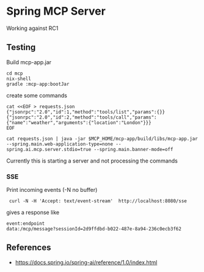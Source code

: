 
# Spring MCP Server 

Working against RC1

## Testing

Build mcp-app.jar
```
cd mcp
nix-shell
gradle :mcp-app:bootJar
```

create some commands
```
cat <<EOF > requests.json
{"jsonrpc":"2.0","id":1,"method":"tools/list","params":{}}
{"jsonrpc":"2.0","id":2,"method":"tools/call","params":{"name":"weather","arguments":{"location":"London"}}}
EOF
```

```
cat requests.json | java -jar $MCP_HOME/mcp-app/build/libs/mcp-app.jar --spring.main.web-application-type=none --spring.ai.mcp.server.stdio=true --spring.main.banner-mode=off
```
Currently this is starting a server and not processing the commands


### SSE

Print incoming events (-N no buffer)
```
 curl -N -H 'Accept: text/event-stream'  http://localhost:8080/sse
```

gives a response like
```
event:endpoint
data:/mcp/message?sessionId=2d9ffdbd-b022-487e-8a94-236c0ecb3f62
``` 
 
 
## References
- https://docs.spring.io/spring-ai/reference/1.0/index.html

